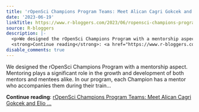 ```yaml
---
title: 'rOpenSci Champions Program Teams: Meet Alican Cagri Gokcek and Elio Campitelli'
date: '2023-06-19'
linkTitle: https://www.r-bloggers.com/2023/06/ropensci-champions-program-teams-meet-alican-cagri-gokcek-and-elio-campitelli/
source: R-bloggers
description: |-
  <p>We designed the rOpenSci Champions Program with a mentorship aspect. Mentoring plays a significant role in the growth and development of both mentors and mentees alike. In our program, each Champion has a mentor who accompanies them during their train...</p>
  <strong>Continue reading</strong>: <a href="https://www.r-bloggers.com/2023/06/ropensci-champions-program-teams-meet-alican-cagri-gokcek-and-elio-campitelli/">rOpenSci Champions Program Teams: Meet Alican Cagri Gokcek and Elio ...
disable_comments: true
---
```

<p>We designed the rOpenSci Champions Program with a mentorship aspect. Mentoring plays a significant role in the growth and development of both mentors and mentees alike. In our program, each Champion has a mentor who accompanies them during their train...</p>
<strong>Continue reading</strong>: <a href="https://www.r-bloggers.com/2023/06/ropensci-champions-program-teams-meet-alican-cagri-gokcek-and-elio-campitelli/">rOpenSci Champions Program Teams: Meet Alican Cagri Gokcek and Elio ...
